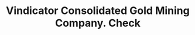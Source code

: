 ---
doi: 10.7916/D8M62XHB
date_other: '1890'
date_other_textual: 1890-1899
form: printed ephemera
genre:
- Checks (bank checks)
name:
- Vindicator Consolidated Gold Mining Company
object_in_context_url: https://biggert.cul.columbia.edu/items/view/ave_biggert_01727
subject_hierarchical_geographic:
- Denver, Colorado, United States
subject_name:
- Vindicator Consolidated Gold Mining Company
title: Vindicator Consolidated Gold Mining Company. Check
sort_title: Vindicator Consolidated Gold Mining Company. Check
call_number: ave_biggert_01727
coordinates:
- 39.761944444444445,-104.88111111111111
pid: ave_biggert_01727
identifiers: ave_biggert_01727
thumbnail: false
permalink: /biggert/ave_biggert_01727/
layout: iiif-image-page
---